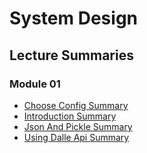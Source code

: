 # System Design

## Lecture Summaries

<!-- BEGIN SUMMARIES -->

### Module 01

- [Choose Config Summary](transcripts/summaries/module-01/choose-config-summary.md)
- [Introduction Summary](transcripts/summaries/module-01/introduction-summary.md)
- [Json And Pickle Summary](transcripts/summaries/module-01/json-and-pickle-summary.md)
- [Using Dalle Api Summary](transcripts/summaries/module-01/using-dalle-api-summary.md)

<!-- END SUMMARIES -->
